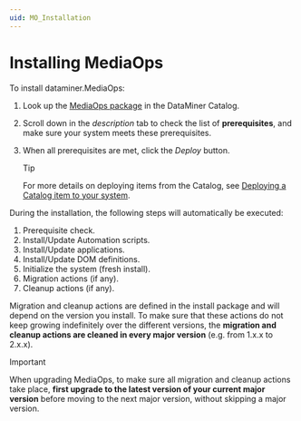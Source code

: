 ```yaml
---
uid: MO_Installation
---
```


# Installing MediaOps

To install dataminer.MediaOps:

1. Look up the [MediaOps package](https://catalog.dataminer.services/details/1b67a623-4ca6-4d25-8b3d-ed4e39496a75) in the DataMiner Catalog.

1. Scroll down in the *description* tab to check the list of **prerequisites**, and make sure your system meets these prerequisites.

1. When all prerequisites are met, click the *Deploy* button.

   > [!TIP]
   > For more details on deploying items from the Catalog, see [Deploying a Catalog item to your system](xref:Deploying_a_catalog_item).

During the installation, the following steps will automatically be executed:

1. Prerequisite check.
1. Install/Update Automation scripts.
1. Install/Update applications.
1. Install/Update DOM definitions.
1. Initialize the system (fresh install).
1. Migration actions (if any).
1. Cleanup actions (if any).

Migration and cleanup actions are defined in the install package and will depend on the version you install. To make sure that these actions do not keep growing indefinitely over the different versions, the **migration and cleanup actions are cleaned in every major version** (e.g. from 1.x.x to 2.x.x).

> [!IMPORTANT]
> When upgrading MediaOps, to make sure all migration and cleanup actions take place, **first upgrade to the latest version of your current major version** before moving to the next major version, without skipping a major version.
